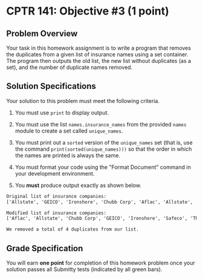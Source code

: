 # CPTR 141: Objective #3 (1 point)

## Problem Overview

Your task in this homework assignment is to write a program that removes the duplicates from a given list of insurance names using a set container. The program then outputs the old list, the new list without duplicates (as a set), and the number of duplicate names removed.

## Solution Specifications

Your solution to this problem must meet the following criteria.

1. You must use `print` to display output.

2. You must use the list `names.insurance_names` from the provided `names` module to create a set called `unique_names`.

3. You must print out a `sorted` version of the `unique_names` set (that is, use the command `print(sorted(unique_names)))` so that the order in which the names are printed is always the same.

4. You must format your code using the "Format Document" command in your development environment.

5. You **must** produce output exactly as shown below.

```html
Original list of insurance companies:
['Allstate', 'GEICO', 'Ironshore', 'Chubb Corp', 'Aflac', 'Allstate', 'Safeco', 'USAA', 'Allstate', 'Chubb Corp', 'The Regence Group', 'The General', 'Aflac', 'West Coast Life']

Modified list of insurance companies:
['Aflac', 'Allstate', 'Chubb Corp', 'GEICO', 'Ironshore', 'Safeco', 'The General', 'The Regence Group', 'USAA', 'West Coast Life']

We removed a total of 4 duplicates from our list.
```

## Grade Specification

You will earn **one point** for completion of this homework problem once your solution passes all Submitty tests (indicated by all green bars).
